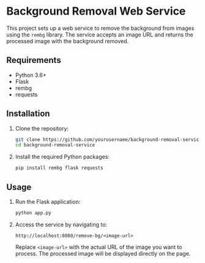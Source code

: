 # Background Removal Web Service

This project sets up a web service to remove the background from images using the `rembg` library. The service accepts an image URL and returns the processed image with the background removed.

## Requirements

- Python 3.6+
- Flask
- rembg
- requests

## Installation

1. Clone the repository:

    ```bash
    git clone https://github.com/yourusername/background-removal-service.git
    cd background-removal-service
    ```

2. Install the required Python packages:

    ```bash
    pip install rembg flask requests
    ```

## Usage

1. Run the Flask application:

    ```bash
    python app.py
    ```

2. Access the service by navigating to:

    ```
    http://localhost:8080/remove-bg/<image-url>
    ```

    Replace `<image-url>` with the actual URL of the image you want to process. The processed image will be displayed directly on the page.


